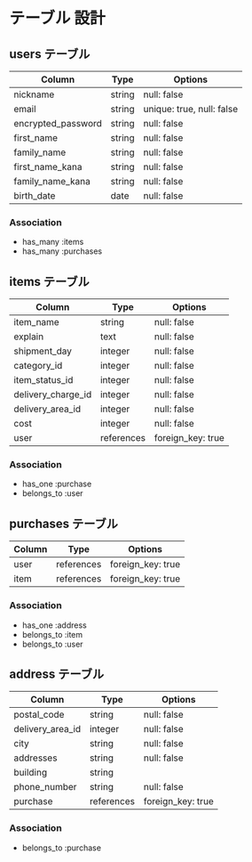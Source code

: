 # テーブル 設計

## users テーブル

| Column             | Type                | Options                 |
|--------------------|---------------------|-------------------------|
| nickname           | string              | null: false             |
| email              | string              | unique: true, null: false|
| encrypted_password | string              | null: false             |
| first_name         | string              | null: false             |
| family_name        | string              | null: false             |
| first_name_kana    | string              | null: false             |
| family_name_kana   | string              | null: false             |
| birth_date         | date                | null: false             |

### Association

* has_many :items
* has_many :purchases

## items テーブル

| Column                | Type       | Options           |
|-----------------------|------------|-------------------|
| item_name             | string     | null: false       |
| explain               | text       | null: false       |
| shipment_day          | integer    | null: false       |
| category_id           | integer    | null: false       |
| item_status_id        | integer    | null: false       |
| delivery_charge_id    | integer    | null: false       |
| delivery_area_id      | integer    | null: false       |
| cost                  | integer    | null: false       |
| user                  | references | foreign_key: true |


### Association

- has_one :purchase
- belongs_to :user

## purchases テーブル

| Column                | Type       | Options           |
|-----------------------|------------|-------------------|
| user                  | references | foreign_key: true |
| item                  | references | foreign_key: true |


### Association

- has_one :address
- belongs_to :item
- belongs_to :user

## address テーブル

| Column                | Type       | Options           |
|-----------------------|------------|-------------------|
| postal_code           | string     | null: false       |
| delivery_area_id      | integer    | null: false       |
| city                  | string     | null: false       |
| addresses             | string     | null: false       |
| building              | string     |                   |
| phone_number          | string     | null: false       |
| purchase              |references  |foreign_key: true  |
### Association

- belongs_to :purchase